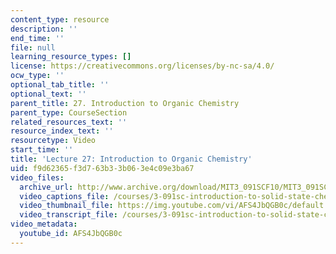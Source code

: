 ```yaml
---
content_type: resource
description: ''
end_time: ''
file: null
learning_resource_types: []
license: https://creativecommons.org/licenses/by-nc-sa/4.0/
ocw_type: ''
optional_tab_title: ''
optional_text: ''
parent_title: 27. Introduction to Organic Chemistry
parent_type: CourseSection
related_resources_text: ''
resource_index_text: ''
resourcetype: Video
start_time: ''
title: 'Lecture 27: Introduction to Organic Chemistry'
uid: f9d62365-f3d7-63b3-3b06-3e4c09e3ba67
video_files:
  archive_url: http://www.archive.org/download/MIT3_091SCF10/MIT3_091SCF10lec27_300k.mp4
  video_captions_file: /courses/3-091sc-introduction-to-solid-state-chemistry-fall-2010/f903b79957ac57d795d51d403a51eb5c_AFS4JbQGB0c.vtt
  video_thumbnail_file: https://img.youtube.com/vi/AFS4JbQGB0c/default.jpg
  video_transcript_file: /courses/3-091sc-introduction-to-solid-state-chemistry-fall-2010/a2341e88c97dcd92b5e0461eb3c85786_AFS4JbQGB0c.pdf
video_metadata:
  youtube_id: AFS4JbQGB0c
---
```

